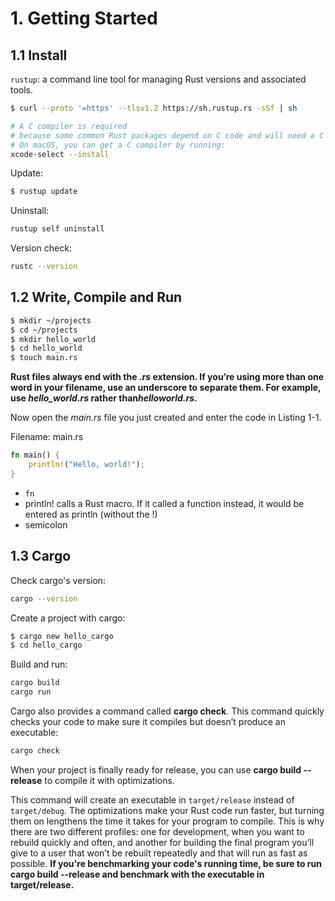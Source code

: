# 1. Getting Started

## 1.1 Install

`rustup`: a command line tool for managing Rust versions and associated tools.

```bash
$ curl --proto '=https' --tlsv1.2 https://sh.rustup.rs -sSf | sh

# A C compiler is required
# because some common Rust packages depend on C code and will need a C compiler.
# On macOS, you can get a C compiler by running:
xcode-select --install
```

Update:

```bash
$ rustup update
```

Uninstall:

```bash
rustup self uninstall
```

Version check:

```bash
rustc --version
```

## 1.2 Write, Compile and Run

```bash
$ mkdir ~/projects
$ cd ~/projects
$ mkdir hello_world
$ cd hello_world
$ touch main.rs
```
**Rust files always end with the *.rs* extension. If you’re using more than one word in your filename, use an underscore to separate them. For example, use *hello_world.rs* rather than*helloworld.rs*.**

Now open the *main.rs* file you just created and enter the code in Listing 1-1.

<span class="filename">Filename: main.rs</span>

```rust
fn main() {
    println!("Hello, world!");
}
```

- `fn`
- println! calls a Rust macro. If it called a function instead, it would be entered as println (without the !)
- semicolon

## 1.3 Cargo

Check cargo's version:

```bash
cargo --version
```

Create a project with cargo:

```bash
$ cargo new hello_cargo
$ cd hello_cargo
```

Build and run:

```bash
cargo build
cargo run
```

Cargo also provides a command called **cargo check**. This command quickly checks your code to make sure it compiles but doesn’t produce an executable:

```bash
cargo check
```

When your project is finally ready for release, you can use **cargo build --release** to compile it with optimizations.

This command will create an executable in `target/release` instead of `target/debug`. The optimizations make your Rust code run faster, but turning them on lengthens the time it takes for your program to compile. This is why there are two different profiles: one for development, when you want to rebuild quickly and often, and another for building the final program you’ll give to a user that won’t be rebuilt repeatedly and that will run as fast as possible. **If you're benchmarking your code's running time, be sure to run cargo build --release and benchmark with the executable in target/release.**
